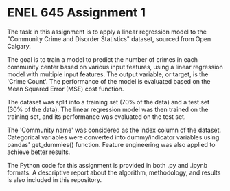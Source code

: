 # ENEL 645 Assignment 1

The task in this assignment is to apply a linear regression model to the "Community Crime and Disorder Statistics" dataset, sourced from Open Calgary.

The goal is to train a model to predict the number of crimes in each community center based on various input features, using a linear regression model with multiple input features. The output variable, or target, is the 'Crime Count'. The performance of the model is evaluated based on the Mean Squared Error (MSE) cost function.

The dataset was split into a training set (70% of the data) and a test set (30% of the data). The linear regression model was then trained on the training set, and its performance was evaluated on the test set.

The 'Community name' was considered as the index column of the dataset. Categorical variables were converted into dummy/indicator variables using pandas' get_dummies() function. Feature engineering was also applied to achieve better results.

The Python code for this assignment is provided in both .py and .ipynb formats. A descriptive report about the algorithm, methodology, and results is also included in this repository.
